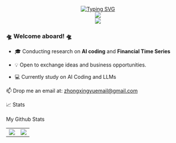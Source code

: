 
<p align="center">
<a href="https://git.io/typing-svg"><img src="https://readme-typing-svg.demolab.com?font=Fira+Code&size=18&duration=2000&pause=100&color=F7931A&multiline=true&width=500&height=80&lines=Data+Science+%26+Researcher;AI+%7C+Coding" alt="Typing SVG" /></a>

<br/>
<a href="mailto:zhongxingyuemail@gmail.com">
    <img src="https://img.shields.io/badge/-Email-red?style=flat-square&logo=gmail&logoColor=white">
</a>
<br/> 

<a href="https://github.com/XingYu-Zhong">
    <img src="https://github-stats-alpha.vercel.app/api?username=XingYu-Zhong&cc=22272e&tc=37BCF6&ic=fff&bc=0000">
</a>


</p>


### 🛸 Welcome aboard! 🛸


* 🎓 Conducting research on **AI coding** and **Financial Time Series**

* 💡 Open to exchange ideas and business opportunities.

* 💻 Currently study on AI Coding and LLMs

📫 Drop me an email at: zhongxingyuemail@gmail.com

<summary>📈 Stats</summary>
<br>
My Github Stats
<table>
  <tr>
    <td align="center" style="padding=0;width=50%;">
      <img align="center" style="padding=0;" src="https://github-readme-stats.vercel.app/api/?username=XingYu-Zhong&show_icons=true&hide_border=true&icon_color=C9F9D9&hide_title=true&count_private=true" />

  <td align="center" style="padding=0;width=70%;">
      <img align="center" style="padding=0;" src="https://github-readme-stats.quantumlytangled.vercel.app/api/top-langs/?username=XingYu-Zhong&layout=compact&show_icons=true&hide_border=true&icon_color=f0f0f000&count_private=true" />
    </td>
  </tr>
</table>

